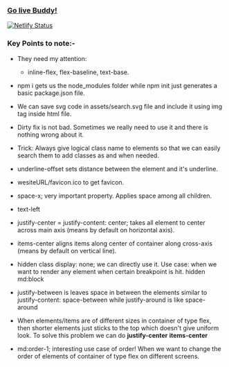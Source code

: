 ### [Go live Buddy!](https://tushar-ojha-microsoft.netlify.app/)

[![Netlify Status](https://api.netlify.com/api/v1/badges/08792b0d-05a4-4f99-97ad-0f08934f1468/deploy-status)](https://app.netlify.com/sites/tushar-ojha-web-design-landing-page/deploys)
### Key Points to note:-

- They need my attention:
    - inline-flex, flex-baseline, text-base.
    
- npm i gets us the node_modules folder while npm init just generates a basic package.json file.

- We can save svg code in assets/search.svg file and include it using img tag inside html file.

- Dirty fix is not bad. Sometimes we really need to use it and there is nothing wrong about it.

- Trick: Always give logical class name to elements so that we can easily search them to add classes as and when needed.

- underline-offset sets distance between the element and it's underline.

- wesiteURL/favicon.ico to get favicon.

- space-x; very important property. Applies space among all children.

- text-left

- justify-center = justify-content: center; takes all element to center across main axis (means by default on horizontal axis).

- items-center aligns items along center of container along cross-axis (means by default on vertical line).

- hidden class display: none; we can directly use it. Use case: when we want to render any element when certain breakpoint is hit. hidden md:block

- justify-between is leaves space in between the elements similar to justify-content: space-between while justify-around is like space-around

- When elements/items are of different sizes in container of type flex, then shorter elements just sticks to the top which doesn't give uniform look. To solve this problem we can do **justify-center** **items-center**

- md:order-1; interesting use case of order! When we want to change the order of elements of container of type flex on different screens.
